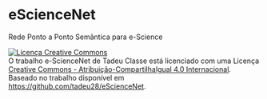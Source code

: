 # eScienceNet
Rede Ponto a Ponto Semântica para e-Science

<a rel="license" href="http://creativecommons.org/licenses/by-sa/4.0/"><img alt="Licença Creative Commons" style="border-width:0" src="https://i.creativecommons.org/l/by-sa/4.0/88x31.png" /></a><br />O trabalho <span xmlns:dct="http://purl.org/dc/terms/" property="dct:title">e-ScienceNet</span> de <span xmlns:cc="http://creativecommons.org/ns#" property="cc:attributionName">Tadeu Classe</span> está licenciado com uma Licença <a rel="license" href="http://creativecommons.org/licenses/by-sa/4.0/">Creative Commons - Atribuição-CompartilhaIgual 4.0 Internacional</a>.<br />Baseado no trabalho disponível em <a xmlns:dct="http://purl.org/dc/terms/" href="https://github.com/tadeu28/eScienceNet" rel="dct:source">https://github.com/tadeu28/eScienceNet</a>.